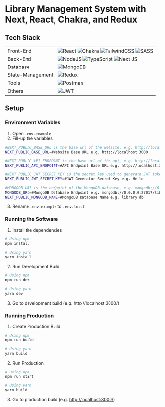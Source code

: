 # Library Management System with Next, React, Chakra, and Redux

## Tech Stack

|                  |                                                                                                                                                                                                                                                                                                                                                                                                                                                                |
| ---------------- | -------------------------------------------------------------------------------------------------------------------------------------------------------------------------------------------------------------------------------------------------------------------------------------------------------------------------------------------------------------------------------------------------------------------------------------------------------------- |
| Front-End        | ![React](https://img.shields.io/badge/react-%2320232a.svg?style=for-the-badge&logo=react&logoColor=%2361DAFB) ![Chakra](https://img.shields.io/badge/chakra-%234ED1C5.svg?style=for-the-badge&logo=chakraui&logoColor=white) ![TailwindCSS](https://img.shields.io/badge/tailwindcss-%2338B2AC.svg?style=for-the-badge&logo=tailwind-css&logoColor=white) ![SASS](https://img.shields.io/badge/SASS-hotpink.svg?style=for-the-badge&logo=SASS&logoColor=white) |
| Back-End         | ![NodeJS](https://img.shields.io/badge/node.js-6DA55F?style=for-the-badge&logo=node.js&logoColor=white) ![TypeScript](https://img.shields.io/badge/typescript-%23007ACC.svg?style=for-the-badge&logo=typescript&logoColor=white) ![Next JS](https://img.shields.io/badge/Next-black?style=for-the-badge&logo=next.js&logoColor=white)                                                                                                                          |
| Database         | ![MongoDB](https://img.shields.io/badge/MongoDB-%234ea94b.svg?style=for-the-badge&logo=mongodb&logoColor=white)                                                                                                                                                                                                                                                                                                                                                |
| State-Management | ![Redux](https://img.shields.io/badge/redux-%23593d88.svg?style=for-the-badge&logo=redux&logoColor=white)                                                                                                                                                                                                                                                                                                                                                      |
| Tools            | ![Postman](https://img.shields.io/badge/Postman-FF6C37?style=for-the-badge&logo=postman&logoColor=white)                                                                                                                                                                                                                                                                                                                                                       |
| Others           | ![JWT](https://img.shields.io/badge/JWT-black?style=for-the-badge&logo=JSON%20web%20tokens)                                                                                                                                                                                                                                                                                                                                                                    |

## Setup

### Environment Variables

1. Open `.env.example`
2. Fill-up the variables

```bash
#NEXT_PUBLIC_BASE_URL is the base url of the website, e.g. http://localhost:3000
NEXT_PUBLIC_BASE_URL=#Website Base URL e.g. http://localhost:3000

#NEXT_PUBLIC_API_ENDPOINT is the base url of the api, e.g. http://localhost:3000/api
NEXT_PUBLIC_API_ENDPOINT=#API Endpoint Base URL e.g. http://localhost:3000/api

#NEXT_PUBLIC_JWT_SECRET_KEY is the secret key used to generate JWT tokens, e.g. Hello
NEXT_PUBLIC_JWT_SECRET_KEY=#JWT Generator Secret Key e.g. Hello

#MONGODB_URI is the endpoint of the MongoDB database, e.g. mongodb://0.0.0.0:27017/library-db
MONGODB_URI=#MongoDB Database Endpoint e.g. mongodb://0.0.0.0:27017/library-db
NEXT_PUBLIC_MONGODB_NAME=#MongoDB Database Name e.g. library-db
```

3. Rename `.env.example` to `.env.local`

### Running the Software

1. Install the dependencies

```bash
# Using npm
npm install

# Using yarn
yarn install
```

2. Run Development Build

```bash
# Using npm
npm run dev

# Using yarn
yarn dev
```

3. Go to development build (e.g. [http://localhost:3000/](http://localhost:3000))

### Running Production

1. Create Production Build

```bash
# Using npm
npm run build

# Using yarn
yarn build
```

2. Run Production

```bash
# Using npm
npm run start

# Using yarn
yarn build
```

3. Go to production build (e.g. [http://localhost:3000/](http://localhost:3000))
